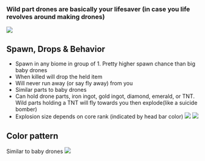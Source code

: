 ### Wild part drones are basically your lifesaver (in case you life revolves around making drones)
![](http://i.imgur.com/wdY3Mdt.png)

## Spawn, Drops & Behavior
* Spawn in any biome in group of 1. Pretty higher spawn chance than big baby drones
* When killed will drop the held item
* Will never run away (or say fly away) from you
* Similar parts to baby drones
* Can hold drone parts, iron ingot, gold ingot, diamond, emerald, or TNT. Wild parts holding a TNT will fly towards you then explode(like a suicide bomber)
* Explosion size depends on core rank (indicated by head bar color)
![](http://i.imgur.com/uSn7kA8.png)
![](http://i.imgur.com/WLIoU3Y.png)


## Color pattern
Similar to baby drones
![](http://i.imgur.com/gGuV5zm.png)